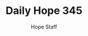 ---
image: /assets/img/daily-hope-default-artwork.png
title: Daily Hope 345
number: 345
categories:
  - Daily Hope
author: Hope Staff
notes: Daily Hope 345
embed: >-
  EMBED_GOES_HERE
---